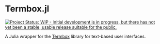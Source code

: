 # Termbox.jl

[![Project Status: WIP - Initial development is in progress, but there has not yet been a stable, usable release suitable for the public.](http://www.repostatus.org/badges/latest/wip.svg)](http://www.repostatus.org/#wip)

A Julia wrapper for the [Termbox](https://github.com/nsf/termbox) library for text-based
user interfaces.
